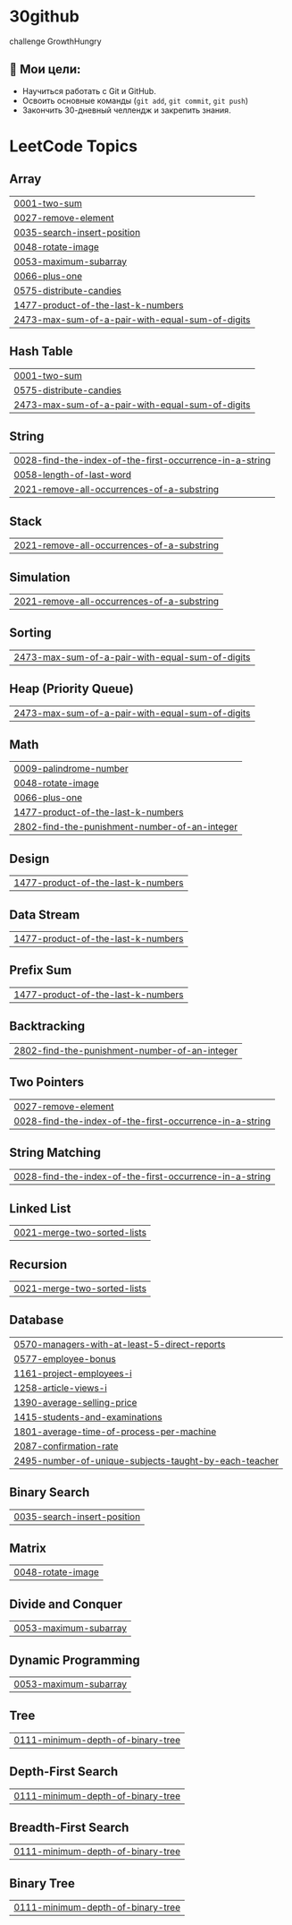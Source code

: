 # 30github
challenge GrowthHungry

## 🎯 Мои цели:
- Научиться работать с Git и GitHub.
- Освоить основные команды (`git add`, `git commit`, `git push`)
- Закончить 30-дневный челлендж и закрепить знания.

<!---LeetCode Topics Start-->
# LeetCode Topics
## Array
|  |
| ------- |
| [0001-two-sum](https://github.com/ummkhalid/30github/tree/master/0001-two-sum) |
| [0027-remove-element](https://github.com/ummkhalid/30github/tree/master/0027-remove-element) |
| [0035-search-insert-position](https://github.com/ummkhalid/30github/tree/master/0035-search-insert-position) |
| [0048-rotate-image](https://github.com/ummkhalid/30github/tree/master/0048-rotate-image) |
| [0053-maximum-subarray](https://github.com/ummkhalid/30github/tree/master/0053-maximum-subarray) |
| [0066-plus-one](https://github.com/ummkhalid/30github/tree/master/0066-plus-one) |
| [0575-distribute-candies](https://github.com/ummkhalid/30github/tree/master/0575-distribute-candies) |
| [1477-product-of-the-last-k-numbers](https://github.com/ummkhalid/30github/tree/master/1477-product-of-the-last-k-numbers) |
| [2473-max-sum-of-a-pair-with-equal-sum-of-digits](https://github.com/ummkhalid/30github/tree/master/2473-max-sum-of-a-pair-with-equal-sum-of-digits) |
## Hash Table
|  |
| ------- |
| [0001-two-sum](https://github.com/ummkhalid/30github/tree/master/0001-two-sum) |
| [0575-distribute-candies](https://github.com/ummkhalid/30github/tree/master/0575-distribute-candies) |
| [2473-max-sum-of-a-pair-with-equal-sum-of-digits](https://github.com/ummkhalid/30github/tree/master/2473-max-sum-of-a-pair-with-equal-sum-of-digits) |
## String
|  |
| ------- |
| [0028-find-the-index-of-the-first-occurrence-in-a-string](https://github.com/ummkhalid/30github/tree/master/0028-find-the-index-of-the-first-occurrence-in-a-string) |
| [0058-length-of-last-word](https://github.com/ummkhalid/30github/tree/master/0058-length-of-last-word) |
| [2021-remove-all-occurrences-of-a-substring](https://github.com/ummkhalid/30github/tree/master/2021-remove-all-occurrences-of-a-substring) |
## Stack
|  |
| ------- |
| [2021-remove-all-occurrences-of-a-substring](https://github.com/ummkhalid/30github/tree/master/2021-remove-all-occurrences-of-a-substring) |
## Simulation
|  |
| ------- |
| [2021-remove-all-occurrences-of-a-substring](https://github.com/ummkhalid/30github/tree/master/2021-remove-all-occurrences-of-a-substring) |
## Sorting
|  |
| ------- |
| [2473-max-sum-of-a-pair-with-equal-sum-of-digits](https://github.com/ummkhalid/30github/tree/master/2473-max-sum-of-a-pair-with-equal-sum-of-digits) |
## Heap (Priority Queue)
|  |
| ------- |
| [2473-max-sum-of-a-pair-with-equal-sum-of-digits](https://github.com/ummkhalid/30github/tree/master/2473-max-sum-of-a-pair-with-equal-sum-of-digits) |
## Math
|  |
| ------- |
| [0009-palindrome-number](https://github.com/ummkhalid/30github/tree/master/0009-palindrome-number) |
| [0048-rotate-image](https://github.com/ummkhalid/30github/tree/master/0048-rotate-image) |
| [0066-plus-one](https://github.com/ummkhalid/30github/tree/master/0066-plus-one) |
| [1477-product-of-the-last-k-numbers](https://github.com/ummkhalid/30github/tree/master/1477-product-of-the-last-k-numbers) |
| [2802-find-the-punishment-number-of-an-integer](https://github.com/ummkhalid/30github/tree/master/2802-find-the-punishment-number-of-an-integer) |
## Design
|  |
| ------- |
| [1477-product-of-the-last-k-numbers](https://github.com/ummkhalid/30github/tree/master/1477-product-of-the-last-k-numbers) |
## Data Stream
|  |
| ------- |
| [1477-product-of-the-last-k-numbers](https://github.com/ummkhalid/30github/tree/master/1477-product-of-the-last-k-numbers) |
## Prefix Sum
|  |
| ------- |
| [1477-product-of-the-last-k-numbers](https://github.com/ummkhalid/30github/tree/master/1477-product-of-the-last-k-numbers) |
## Backtracking
|  |
| ------- |
| [2802-find-the-punishment-number-of-an-integer](https://github.com/ummkhalid/30github/tree/master/2802-find-the-punishment-number-of-an-integer) |
## Two Pointers
|  |
| ------- |
| [0027-remove-element](https://github.com/ummkhalid/30github/tree/master/0027-remove-element) |
| [0028-find-the-index-of-the-first-occurrence-in-a-string](https://github.com/ummkhalid/30github/tree/master/0028-find-the-index-of-the-first-occurrence-in-a-string) |
## String Matching
|  |
| ------- |
| [0028-find-the-index-of-the-first-occurrence-in-a-string](https://github.com/ummkhalid/30github/tree/master/0028-find-the-index-of-the-first-occurrence-in-a-string) |
## Linked List
|  |
| ------- |
| [0021-merge-two-sorted-lists](https://github.com/ummkhalid/30github/tree/master/0021-merge-two-sorted-lists) |
## Recursion
|  |
| ------- |
| [0021-merge-two-sorted-lists](https://github.com/ummkhalid/30github/tree/master/0021-merge-two-sorted-lists) |
## Database
|  |
| ------- |
| [0570-managers-with-at-least-5-direct-reports](https://github.com/ummkhalid/30github/tree/master/0570-managers-with-at-least-5-direct-reports) |
| [0577-employee-bonus](https://github.com/ummkhalid/30github/tree/master/0577-employee-bonus) |
| [1161-project-employees-i](https://github.com/ummkhalid/30github/tree/master/1161-project-employees-i) |
| [1258-article-views-i](https://github.com/ummkhalid/30github/tree/master/1258-article-views-i) |
| [1390-average-selling-price](https://github.com/ummkhalid/30github/tree/master/1390-average-selling-price) |
| [1415-students-and-examinations](https://github.com/ummkhalid/30github/tree/master/1415-students-and-examinations) |
| [1801-average-time-of-process-per-machine](https://github.com/ummkhalid/30github/tree/master/1801-average-time-of-process-per-machine) |
| [2087-confirmation-rate](https://github.com/ummkhalid/30github/tree/master/2087-confirmation-rate) |
| [2495-number-of-unique-subjects-taught-by-each-teacher](https://github.com/ummkhalid/30github/tree/master/2495-number-of-unique-subjects-taught-by-each-teacher) |
## Binary Search
|  |
| ------- |
| [0035-search-insert-position](https://github.com/ummkhalid/30github/tree/master/0035-search-insert-position) |
## Matrix
|  |
| ------- |
| [0048-rotate-image](https://github.com/ummkhalid/30github/tree/master/0048-rotate-image) |
## Divide and Conquer
|  |
| ------- |
| [0053-maximum-subarray](https://github.com/ummkhalid/30github/tree/master/0053-maximum-subarray) |
## Dynamic Programming
|  |
| ------- |
| [0053-maximum-subarray](https://github.com/ummkhalid/30github/tree/master/0053-maximum-subarray) |
## Tree
|  |
| ------- |
| [0111-minimum-depth-of-binary-tree](https://github.com/ummkhalid/30github/tree/master/0111-minimum-depth-of-binary-tree) |
## Depth-First Search
|  |
| ------- |
| [0111-minimum-depth-of-binary-tree](https://github.com/ummkhalid/30github/tree/master/0111-minimum-depth-of-binary-tree) |
## Breadth-First Search
|  |
| ------- |
| [0111-minimum-depth-of-binary-tree](https://github.com/ummkhalid/30github/tree/master/0111-minimum-depth-of-binary-tree) |
## Binary Tree
|  |
| ------- |
| [0111-minimum-depth-of-binary-tree](https://github.com/ummkhalid/30github/tree/master/0111-minimum-depth-of-binary-tree) |
<!---LeetCode Topics End-->